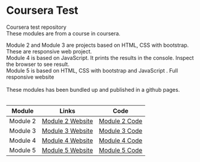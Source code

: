 # Coursera Test
Coursera test repository <br />
These modules are from a course in coursera. <br />

Module 2 and Module 3 are projects based on HTML, CSS with bootstrap. These are responsive web project.<br />
Module 4 is based on JavaScript. It prints the results in the console. Inspect the browser to see result.<br />
Module 5 is based on HTML, CSS with bootstrap and JavaScript . Full responsive website<br />
<br />
These modules has been bundled up and published in a github pages.<br />
<br />

| Module | Links | Code |
| --- | --- | --- |
| Module 2 | [Module 2 Website](https://vimal-verma.github.io/coursera-test/module2-solution/) | [Module 2 Code](https://github.com/vimalverma558/coursera-test/tree/master/module2-solution) |
| Module 3 | [Module 3 Website](https://vimal-verma.github.io/coursera-test/module3-solution/) | [Module 3 Code](https://github.com/vimalverma558/coursera-test/tree/master/module3-solution) |
| Module 4 | [Module 4 Website](https://vimal-verma.github.io/coursera-test/module4-solution/) | [Module 4 Code](https://github.com/vimalverma558/coursera-test/tree/master/module4-solution) |
| Module 5 | [Module 5 Website](https://vimal-verma.github.io/coursera-test/module5-solution/) | [Module 5 Code](https://github.com/vimalverma558/coursera-test/tree/master/module5-solution) |
